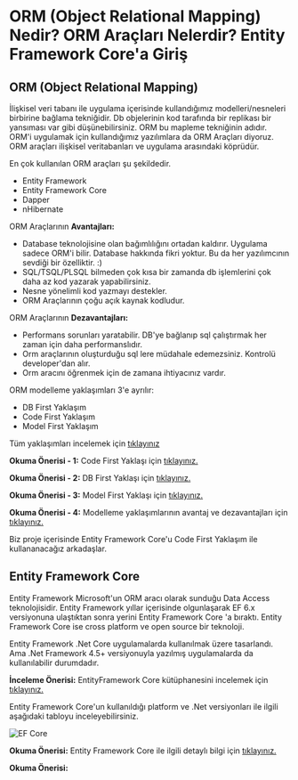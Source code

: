 # ORM (Object Relational Mapping) Nedir? ORM Araçları Nelerdir? Entity Framework Core'a Giriş

## ORM (Object Relational Mapping)

İlişkisel veri tabanı ile uygulama içerisinde kullandığımız modelleri/nesneleri birbirine bağlama tekniğidir. Db objelerinin kod tarafında bir replikası bir yansıması var gibi düşünebilirsiniz. ORM bu mapleme tekniğinin adıdır. ORM'i uygulamak için kullandığımız yazılımlara da ORM Araçları diyoruz. ORM araçları ilişkisel veritabanları ve uygulama arasındaki köprüdür.

En çok kullanılan ORM araçları şu şekildedir.

- Entity Framework
- Entity Framework Core
- Dapper
- nHibernate

ORM Araçlarının **Avantajları:**

- Database teknolojisine olan bağımlılığını ortadan kaldırır. Uygulama sadece ORM'i bilir. Database hakkında fikri yoktur. Bu da her yazılımcının sevdiği bir özelliktir. :)
- SQL/TSQL/PLSQL bilmeden çok kısa bir zamanda db işlemlerini çok daha az kod yazarak yapabilirsiniz.
- Nesne yönelimli kod yazmayı destekler.
- ORM Araçlarının çoğu açık kaynak kodludur.

ORM Araçlarının **Dezavantajları:**

- Performans sorunları yaratabilir. DB'ye bağlanıp sql çalıştırmak her zaman için daha performanslıdır.
- Orm araçlarının oluşturduğu sql lere müdahale edemezsiniz. Kontrolü developer'dan alır.
- Orm aracını öğrenmek için de zamana ihtiyacınız vardır.

ORM modelleme yaklaşımları 3'e ayrılır:

- DB First Yaklaşım
- Code First Yaklaşım
- Model First Yaklaşım

Tüm yaklaşımları incelemek için [tıklayınız](http://cagataykiziltan.net/tr/entity-framework-database-first-model-first-code-first-yaklasimlari/)

**Okuma Önerisi - 1:** Code First Yaklaşı için [tıklayınız.](https://www.tutorialspoint.com/entity_framework/entity_code_first_approach.htm)

**Okuma Önerisi - 2:** DB First Yaklaşı için [tıklayınız.](https://www.tutorialspoint.com/entity_framework/entity_database_first_approach.htm)

**Okuma Önerisi - 3:** Model First Yaklaşı için [tıklayınız.](https://www.tutorialspoint.com/entity_framework/entity_model_first_approach.htm)

**Okuma Önerisi - 4:** Modelleme yaklaşımlarının avantaj ve dezavantajları için [tıklayınız.](https://www.soltrabilisim.com.tr/entity-framework-code-first-avantajlar/)

Biz proje içerisinde Entity Framework Core'u Code First Yaklaşım ile kullananacağız arkadaşlar.

## Entity Framework Core

Entity Framework Microsoft'un ORM aracı olarak sunduğu Data Access teknolojisidir. Entity Framework yıllar içerisinde olgunlaşarak EF 6.x versiyonuna ulaştıktan sonra yerini Entity Framework Core 'a bıraktı. Entity Framework Core ise cross platform ve open source bir teknoloji.

Entity Framework .Net Core uygulamalarda kullanılmak üzere tasarlandı. Ama .Net Framework 4.5+ versiyonuyla yazılmış uygulamalarda da kullanılabilir durumdadır.

**İnceleme Önerisi:** EntityFramework Core kütüphanesini incelemek için [tıklayınız.](https://github.com/dotnet/efcore)

Entity Framework Core'un kullanıldığı platform ve .Net versiyonları ile ilgili aşağıdaki tabloyu inceleyebilirsiniz.

![EF Core](https://www.entityframeworktutorial.net/Images/efcore/ef-core.png)

**Okuma Önerisi:** Entity Framework Core ile ilgili detaylı bilgi için [tıklayınız.](https://docs.microsoft.com/ef/core)

**Okuma Önerisi:**
